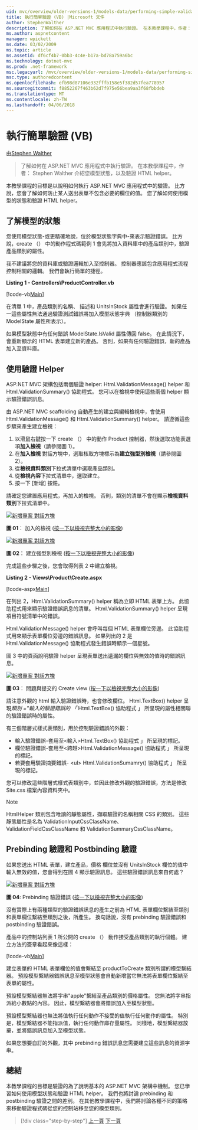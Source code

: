 ```yaml
---
uid: mvc/overview/older-versions-1/models-data/performing-simple-validation-vb
title: 執行簡單驗證 (VB) |Microsoft 文件
author: StephenWalther
description: 了解如何在 ASP.NET MVC 應用程式中執行驗證。 在本教學課程中，作者： Stephen Walther 導入您模型狀態，以及驗證 HTML helper...
ms.author: aspnetcontent
manager: wpickett
ms.date: 03/02/2009
ms.topic: article
ms.assetid: df6cf4b7-0bb3-4c4e-b17a-bd78a759a6bc
ms.technology: dotnet-mvc
ms.prod: .net-framework
msc.legacyurl: /mvc/overview/older-versions-1/models-data/performing-simple-validation-vb
msc.type: authoredcontent
ms.openlocfilehash: efb98d87106e332fffb158e5f382d57fea778957
ms.sourcegitcommit: f8852267f463b62d7f975e56bea9aa3f68fbbdeb
ms.translationtype: MT
ms.contentlocale: zh-TW
ms.lasthandoff: 04/06/2018
---
```

<a name="performing-simple-validation-vb"></a>執行簡單驗證 (VB)
====================
由[Stephen Walther](https://github.com/StephenWalther)

> 了解如何在 ASP.NET MVC 應用程式中執行驗證。 在本教學課程中，作者： Stephen Walther 介紹您模型狀態，以及驗證 HTML helper。


本教學課程的目標是以說明如何執行 ASP.NET MVC 應用程式中的驗證。 比方說，您會了解如何防止某人送出表單不包含必要的欄位的值。 您了解如何使用模型的狀態和驗證 HTML helper。

## <a name="understanding-model-state"></a>了解模型的狀態

您使用模型狀態-或更精確地說，位於模型狀態字典中-來表示驗證錯誤。 比方說，create （） 中的動作程式碼範例 1 會先將加入資料庫中的產品類別中，驗證產品類別的屬性。


我不建議將您的資料庫或驗證邏輯加入至控制器。 控制器應該包含應用程式流程控制相關的邏輯。 我們會執行簡單的捷徑。


**Listing 1 - Controllers\ProductController.vb**

[!code-vb[Main](performing-simple-validation-vb/samples/sample1.vb)]

在清單 1 中，產品類別的名稱、 描述和 UnitsInStock 屬性會進行驗證。 如果任一這些屬性無法通過驗證測試錯誤將加入模型狀態字典 （控制器類別的 ModelState 屬性所表示）。

如果模型狀態中有任何錯誤 ModelState.IsValid 屬性傳回 false。 在此情況下，會重新顯示的 HTML 表單建立新的產品。 否則，如果有任何驗證錯誤，新的產品加入至資料庫。

## <a name="using-the-validation-helpers"></a>使用驗證 Helper

ASP.NET MVC 架構包括兩個驗證 helper: Html.ValidationMessage() helper 和 Html.ValidationSummary() 協助程式。 您可以在檢視中使用這些兩個 helper 顯示驗證錯誤訊息。

由 ASP.NET MVC scaffolding 自動產生的建立與編輯檢視中，會使用 Html.ValidationMessage() 和 Html.ValidationSummary() helper。 請遵循這些步驟來產生建立檢視：

1. 以滑鼠右鍵按一下 create （） 中的動作 Product 控制器，然後選取功能表選項**加入檢視**（請參閱圖 1）。
2. 在**加入檢視** 對話方塊中，選取核取方塊標示為**建立強型別檢視**（請參閱圖 2）。
3. 從**檢視資料類別**下拉式清單中選取產品類別。
4. 從**檢視內容**下拉式清單中，選取建立。
5. 按一下 [新增] 按鈕。


請確定您建置應用程式，再加入的檢視。 否則，類別的清單不會在顯示**檢視資料類別**下拉式清單中。


[![新增專案 對話方塊](performing-simple-validation-vb/_static/image1.jpg)](performing-simple-validation-vb/_static/image1.png)

**圖 01**： 加入的檢視 ([按一下以檢視完整大小的影像](performing-simple-validation-vb/_static/image2.png))


[![新增專案 對話方塊](performing-simple-validation-vb/_static/image2.jpg)](performing-simple-validation-vb/_static/image3.png)

**圖 02**： 建立強型別檢視 ([按一下以檢視完整大小的影像](performing-simple-validation-vb/_static/image4.png))


完成這些步驟之後，您會取得列表 2 中建立檢視。

**Listing 2 - Views\Product\Create.aspx**

[!code-aspx[Main](performing-simple-validation-vb/samples/sample2.aspx)]

在列出 2，Html.ValidationSummary() helper 稱為立即 HTML 表單上方。 此協助程式用來顯示驗證錯誤訊息的清單。 Html.ValidationSummary() helper 呈現項目符號清單中的錯誤。

Html.ValidationMessage() helper 會呼叫每個 HTML 表單欄位旁邊。 此協助程式用來顯示表單欄位旁邊的錯誤訊息。 如果列出的 2 是 Html.ValidationMessage() 協助程式發生錯誤時顯示一個星號。

圖 3 中的頁面說明驗證 helper 呈現表單送出遺漏的欄位與無效的值時的錯誤訊息。


[![新增專案 對話方塊](performing-simple-validation-vb/_static/image3.jpg)](performing-simple-validation-vb/_static/image5.png)

**圖 03**： 問題與提交的 Create view ([按一下以檢視完整大小的影像](performing-simple-validation-vb/_static/image6.png))


請注意外觀的 html 輸入驗證錯誤時，也會修改欄位。 Html.TextBox() helper 呈現*類別 ="輸入的驗證錯誤的 「* Html.TextBox() 協助程式 」 所呈現的屬性相關聯的驗證錯誤時的屬性。

有三個階層式樣式表類別，用於控制驗證錯誤的外觀：

- 輸入驗證錯誤-套用至&lt;輸入&gt;Html.TextBox() 協助程式 」 所呈現的標記。
- 欄位驗證錯誤-套用至&lt;跨越&gt;Html.ValidationMessage() 協助程式 」 所呈現的標記。
- 若要套用驗證摘要錯誤- &lt;ul&gt; Html.ValidationSumamry() 協助程式 」 所呈現的標記。

您可以修改這些階層式樣式表類別中，並因此修改外觀的驗證錯誤，方法是修改 Site.css 檔案內容資料夾中。

> [!NOTE] 
> 
> HtmlHelper 類別包含唯讀的靜態屬性，擷取驗證的名稱相關 CSS 的類別。 這些靜態屬性是名為 ValidationInputCssClassName、 ValidationFieldCssClassName 和 ValidationSummaryCssClassName。


## <a name="prebinding-validation-and-postbinding-validation"></a>Prebinding 驗證和 Postbinding 驗證

如果您送出 HTML 表單，建立產品，價格 欄位並沒有 UnitsInStock 欄位的值中輸入無效的值，您會得到在圖 4 顯示驗證訊息。 這些驗證錯誤訊息來自何處？


[![新增專案 對話方塊](performing-simple-validation-vb/_static/image4.jpg)](performing-simple-validation-vb/_static/image7.png)

**圖 04**: Prebinding 驗證錯誤 ([按一下以檢視完整大小的影像](performing-simple-validation-vb/_static/image8.png))


沒有實際上有兩種類型的驗證錯誤訊息的產生之前為 HTML 表單欄位繫結至類別和表單欄位繫結至類別之後，所產生。 換句話說，沒有 prebinding 驗證錯誤和 postbinding 驗證錯誤。

產品中的控制站列表 1 所公開的 create （） 動作接受產品類別的執行個體。 建立方法的簽章看起來像這樣：

[!code-vb[Main](performing-simple-validation-vb/samples/sample3.vb)]

建立表單的 HTML 表單欄位的值會繫結至 productToCreate 類別所謂的模型繫結器。 預設模型繫結器錯誤訊息至模型狀態會自動新增當它無法將表單欄位繫結至表單的屬性。

預設模型繫結器無法將字串"apple"繫結至產品類別的價格屬性。 您無法將字串指派給小數點的內容。 因此，模型繫結器會將錯誤加入至模型狀態。

預設模型繫結器也無法將值執行任何動作不接受的值執行任何動作的屬性。 特別是，模型繫結器不能指派值，執行任何動作庫存量屬性。 同樣地，模型繫結器放棄，並將錯誤訊息加入至模型狀態。

如果您想要自訂的外觀，其中 prebinding 錯誤訊息您需要建立這些訊息的資源字串。

## <a name="summary"></a>總結

本教學課程的目標是驗證的為了說明基本的 ASP.NET MVC 架構中機制。 您已學習如何使用模型狀態和驗證 HTML helper。 我們也將討論 prebinding 和 postbinding 驗證之間的差別。 在其他教學課程中，我們將討論各種不同的策略來移動驗證程式碼從您的控制站移至您的模型類別。

> [!div class="step-by-step"]
> [上一頁](displaying-a-table-of-database-data-vb.md)
> [下一頁](validating-with-the-idataerrorinfo-interface-vb.md)
